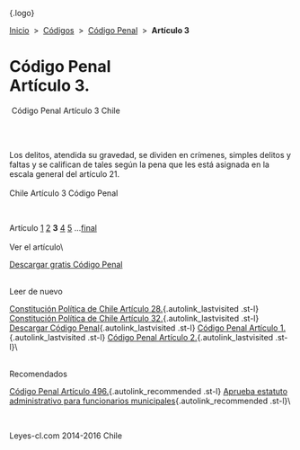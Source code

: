 <div class="wrapper">

[](/index.htm){.logo}
<div class="breadcrumbs">

[Inicio](/index.htm)  &gt;  [Códigos](/codigos.htm)  &gt;  [Código
Penal](/codigo_penal.htm "Código Penal")  &gt;  **Artículo 3**

</div>

<div class="middle">

<div class="container">

Código Penal\
Artículo 3.
=============

<div id="goser">

</div>

﻿
Código Penal Artículo 3 Chile

\
﻿
<div id="squareAds">

</div>

<div id="statya">

Los delitos, atendida su gravedad, se dividen en crímenes, simples
delitos y faltas y se califican de tales según la pena que les está
asignada en la escala general del artículo 21.\
\
Chile Artículo 3 Código Penal

</div>

﻿
<div id="ads1">

</div>

<div class="breadstat">

Artículo
[1](/codigo_penal/1.htm) [2](/codigo_penal/2.htm) **3** [4](/codigo_penal/4.htm) [5](/codigo_penal/5.htm) ...[final](/codigo_penal/final.htm) \
\
Ver el artículo\

</div>

[Descargar gratis Código
Penal](/codigo_penal/download.htm "Descargar gratis Código Penal") ﻿
<div style="clear: left">

</div>

\
Leer de nuevo

[Constitución Política de Chile Artículo
28.](/constitucion_politica_de_chile/28.htm?utm_source=this&utm_medium=refs&utm_campaign=recommended){.autolink_lastvisited
.st-l} [Constitución Política de Chile Artículo
32.](/constitucion_politica_de_chile/32.htm?utm_source=this&utm_medium=refs&utm_campaign=recommended){.autolink_lastvisited
.st-l} [Descargar Código
Penal](/codigo_penal/download.htm){.autolink_lastvisited .st-l} [Código
Penal Artículo 1.](/codigo_penal/1.htm){.autolink_lastvisited .st-l}
[Código Penal Artículo 2.](/codigo_penal/2.htm){.autolink_lastvisited
.st-l}\
<div style="clear: left">

</div>

\
Recomendados

[Código Penal Artículo
496.](/codigo_penal/496.htm?utm_source=this&utm_medium=refs&utm_campaign=recommended){.autolink_recommended
.st-l} [Aprueba estatuto administrativo para funcionarios
municipales](/aprueba_estatuto_administrativo_para_funcionarios_municipales.htm?utm_source=this&utm_medium=refs&utm_campaign=recommended){.autolink_recommended
.st-l}\

</div>

﻿
<div id="LeftAds">

</div>

</div>

Leyes-cl.com 2014-2016 Chile

</div>
